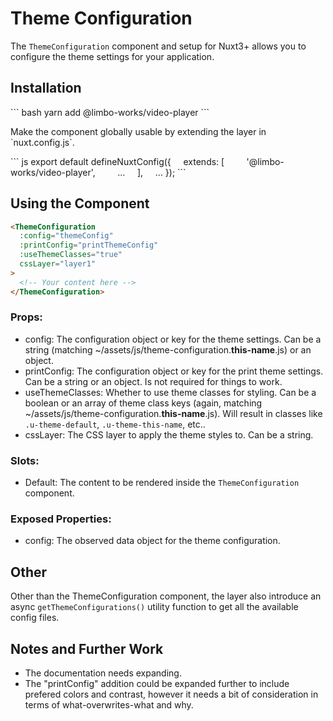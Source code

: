 # Theme Configuration

The `ThemeConfiguration` component and setup for Nuxt3+ allows you to configure the theme settings for your application.

## Installation

\`\`\` bash
yarn add @limbo-works/video-player
\`\`\`

Make the component globally usable by extending the layer in \`nuxt.config.js\`.

\`\`\` js
export default defineNuxtConfig({
    extends: [
        '@limbo-works/video-player',
        ...
    ],
    ...
});
\`\`\`

## Using the Component

``` html
<ThemeConfiguration
  :config="themeConfig"
  :printConfig="printThemeConfig"
  :useThemeClasses="true"
  cssLayer="layer1"
>
  <!-- Your content here -->
</ThemeConfiguration>
```

### Props:

* config: The configuration object or key for the theme settings. Can be a string (matching \~/assets/js/theme-configuration.**this-name**.js) or an object.
* printConfig: The configuration object or key for the print theme settings. Can be a string or an object. Is not required for things to work.
* useThemeClasses: Whether to use theme classes for styling. Can be a boolean or an array of theme class keys (again, matching \~/assets/js/theme-configuration.**this-name**.js). Will result in classes like `.u-theme-default`, `.u-theme-this-name`, etc..
* cssLayer: The CSS layer to apply the theme styles to. Can be a string.

### Slots:

* Default: The content to be rendered inside the `ThemeConfiguration` component.

### Exposed Properties:

* config: The observed data object for the theme configuration.

## Other

Other than the ThemeConfiguration component, the layer also introduce an async `getThemeConfigurations()` utility function to get all the available config files.

## Notes and Further Work

* The documentation needs expanding.
* The "printConfig" addition could be expanded further to include prefered colors and contrast, however it needs a bit of consideration in terms of what-overwrites-what and why.